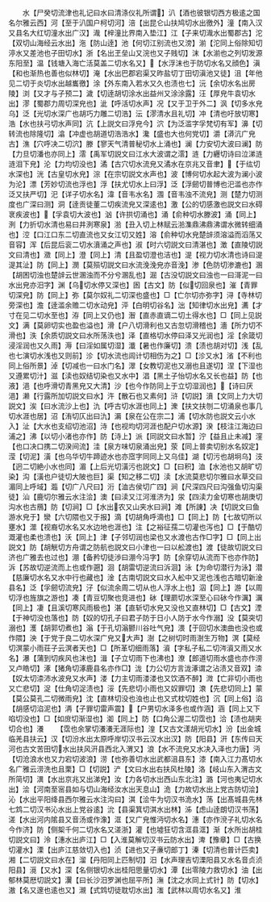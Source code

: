 <!-- { "loadSidebar": true } -->
　　水【尸癸切流津也礼记曰水曰清涤仪礼所谓】汃【酒也彼银切西方极逺之国名尔雅云西】河【至于汃国户柯切河】涪【出昆仑山扶鸠切水出徼外】潼【南入汉又县名大红切潼水出广汉】渽【梓潼比界南入垫江】江【子来切渽水出蜀郡古】沱【双切山海经云水出】沲【防山逹】池【何切江别流也又滂】湔【沱同上俗除知切渟水又差池也子田切水】浙【名出玊垒山又浣也又子贱切】沫【水湔也之列切发源东阳至】温【钱塘入海亡活莫盖二切水名又】【水浮沫也于防切水名又顔色】滇【和也渐热也善也似林切】淹【水出巴郡宕渠又昨盐切丁田切滇池又徒】沮【年他见二切于炎切水出越巂徼】涂【外东南入若水又久也渍也七】沅【余切水名出房陵】浏【又才与子预二】濊【切逹胡切涂水出益州又涂涂露】汪【厚皃牛袁切水出】漻【蜀郡力周切深皃也】泚【呼活切水声】况【又于卫于外二】沨【切多水皃乌】泛【光切水深广也胡巧力雕二切浩】沄【漻清水且礼切】冲【清也吁放切寒】浩【水也扶弓切水声同】沆【上説文曰浮皃今】泬【为泛滥字孚梵切有军】濞【切转流也除隆切】潝【冲虚也胡道切浩浩水】瀺【盛也大也何党切】灂【漭沆广皃古】潐【穴呼决二切泬】滕【寥天气清普秘切水上涌也】澜【力安切大波曰澜】防【力旦切潘也亦同上】澐【禹军切説文曰江水大波谓之澐】涟【力纒切诗曰泣涕涟涟泪下皃】沦【力均切没也】潏【古穴切水流皃又潏水在京兆又音聿】【于纮切水深也】洸【古皇切水皃】淙【在宗切説文水声也】波【博何切水起大波为澜小波为沦】漂【芳妙切流也浮也】浮【扶尤切水上曰浮】泛【浮劒切普博也汜滥也亦作泛又扶严切】汜【详子切水名】湋【音韦水名】涠【音韦浊不流皃】测【楚力切测度也广深曰测】洞【逹贡徒董二切疾流皃又深逺也】激【公的切感激也説文曰水碍衺疾波也】【孚袁切大波也】汹【许拱切涌也】涌【俞种切水滕波】涌【同上】洌【力折切水清也易曰井洌寒泉】湁【丑入切上林赋云湁潗鼎沸鼎沸谓水微转细涌也】涳【口江口东二切直流也又女江切又姓】溶【俞种切水皃楚辝须溶溢而滔荡又音容】浑【后昆后衮二切水濆涌之声也】淑【时六切説文曰清湛也】澂【直陵切説文曰清也】瀓【同上】澄【同上】清【且盈切澄也洁也】湜【视力切水清也诗曰湜湜其沚】防【同上】潣【莫殒切説文曰水流浼浼皃亦音浼】渗【色防切渗漉也】溷【胡困切浊也楚辝云世溷浊而不分兮溷乱也】淈【古没切説文曰浊也一曰滒泥一曰水出皃亦汨字】渊【乌切水停又深也】囦【古文】防【似切回泉也】漼【青罪切深皃】防【同上】弥【莫尔奴礼二切深也盛也】□【亡尔切亦弥字】浔【寺林切旁深也】澹【逹滥余赡二切水动皃】泙【白明切谷名】泏【知律切水出皃】瀳【才寸在见二切水至也】洊【同上又仍也】潪【直赤直谪二切土得水也】□【同上见説文】满【莫卵切实也盈也溢也】滑【户八切滑利也又古忽切滑稽也】濇【所力切不滑也】泆【余质切説文曰水所荡泆也】泽【直格切水停曰泽又光润也】淫【余箴切浸淫润也又久雨】溽【曰淫如属切湿】瀸【暑也作廉切】溃【渍也胡对切】浅【乱也七演切水浅也又则前】沴【切水流也闾计切相伤为之】□【沴又水】渻【不利也同上俗所景】淖【切减也一曰水门名】濢【女教切泥也又溺也且遂切】涅【下湿也又遵累切汁】滋【渎也奴结切染也又水中】淐【黑土子怡切水名又长也益】防【也液】浥【也呼滑切青黑皃又大清】沙【也今作防同上于立切湿润也】【诗曰厌浥】濑【行露所加切説文曰水】汻【散石也又素何】浒【切説】濆【文同上力大切説文】涘【曰水流沙上也】氿【呼古切水涯也同上】潨【扶文扶刎二切涌泉也事几切水涯也居】沼【洧切仄出曰氿】漘【泉在公在宗二】浦【切水防也説文云小水入】沚【大水也支绍切池沼】洔【也视均切河涯也配户切水源】湀【枝注江海边曰浦之】沸【以切小渚也亦作】防【洔上】派【同説文曰水暂】泞【益且止未减】漥【也口决口携二切湀间流】洼【泉方味切泉涌出皃】荥【同上普卖切别水名奴定】滢【切泥】潢【也乌华切牛蹄迹水也亦窊字同同上又乌佳】湖【切污也胡坰乌】汥【迥二切絶小水也同】湄【上后光切潢污也説文】□【曰积】洫【水池也又胡旷切染】沟【潢也户徒切大陂也巨】渠【知之移二切】渎【水流莫悲切尔雅曰水草交曰湄同上呼域】瀶【切广八尺曰】洐【洫古侯切广四】涧【尺深四尺曰沟强鱼切沟渠徒】汕【鹿切尔雅云水注浍】澳【曰渎又江河淮济为】泶【四渎力金切寒也胡庚切沟水也古鴈】防【切涧】□【水出农又山夹水曰涧】滩【所諌】决【切説文曰鱼游水皃于】灓【六切隈也又于报】滴【切胡角呼滴也】□【同上】防【七故切所以壅水】澨【视裔切水名又水边地也涯也】注【之裕征孺二切灌也泻也】□【于酷切溉灌也柔也溃也】沃【同上】津【子邻切润也梁也又水渡也古作□字】□【同上出説文】防【胡觥切方舟谓之防航也説文曰小津也一曰以舩渡也】渡【徒故切説文曰济也广雅去也过也】淜【备矜切徒渉曰淜今冯字】防【余穿切从流而下也亦作防】泝【苏故切逆流而上也或作遡】洄【胡雷切逆流曰泝洄】泳【为命切潜行为泳】潜【慈廉切水名又水中行也藏也】淦【古南切説文曰水入舩中又泥也浅也古暗切新淦县名】泛【孚劒切流皃】汓【似流余周二切从也人浮水上也】泅【同上】游【以周切浮也旌旗之游也】凑【青豆切聚也竞进也】砅【理罽切水深至心曰砅今作濿】濿【同上】凄【且溪切寒风雨极也】湛【直斩切水皃又没也又直林切】□【古文】湮【于神切没也落也】防【奴的切孔子曰君子防于日小人防于水今作溺】没【莫突切溺也】濩【胡郭切煮也】滃【于孔切滃鬰川谷吐气皃】渨【于回切水澳曲也没也或作隈】泱【于党于良二切水深广皃又大声】澍【之树切时雨澍生万物】溟【莫经切溟蒙小雨荘子云溟者天也】□【所革切细雨落】澬【字私子私二切涔澬又雨又水名】瀑【蒲到切疾风也沫也】湒【子立切雨下也沸也】潦【郎道切雨水盛也亦作涝又卢皓切】涿【猪角切涿鹿县名亦作□】泷【力公切方言泷涿谓之沾渍又音双】渿【奴太切渿沛水波皃又水声】溇【力主切雨溇溇也又饮酒不醉】溦【亡非切小雨也又亡悲切】浞【仕角切浞渍也】浽【先悲切小雨也又奴罪切】滖【先悲切同上】蒙【莫公莫孔二切微雨皃】沈【直林切没也浊也止也又式枕切姓也】沉【同上俗】淊【胡感切淊泥也】洅【子罪切雷声震】【户男切水泽多也或作涵】涵【同上又下啗切没也】□【如庻切渐湿也】洳【同上】防【口角公渥二切霑也】洽【渍也胡夹切合也】瀁
　　【霑也余掌切瀁瀁无涯际也】湟【又古文漾胡光切水】汾【出金城临羌县扶云】汉【切汾水出太原呼岸切汉书云汉水出汉】防【阳县】汧【东传曰天河也古文苦田切水出扶风汧县西北入渭又】浪【水不流皃又水决入泽也力唐】沔【切沧浪水也又力宕切波浪】涝【也弥善切水出武都沮县东】漆【南入江力髙切水名广雅云涝洗也且栗】□【切説】浐【文曰水出右扶风杜陵】洛【岐山东入渭古文所简切】潩【水出京兆又出涕皃】汝【力各切水出西山东北注】潞【河也夷记切水出】浍【河南至宻县如与切山海经汝水出天息山】洈【力故切水出上党古防切浍】沁【水出平阳绛县西尔雅云水注沟曰】淇【浍牛为切汉书洈水】荡【出髙城县先林七鸩二切汉书沁水出上党谷逺】沇【县渠箕切淇水出林】泲【虑山逹朗切汉书荡】溠【水出河内隂县又音汤或作潒】洭【又广皃惟沔切水名】潓【亦作渷子礼切水名今作济】防【侧桇千何二切水名又溠浙】灌【也墟狂切含洭县洭】渐【水所出胡桂切説文曰】泠【潓水出庐江】□【入淮莫解切汉书云防水出】渒【豫章】□【古换切灌水】溧【出庐江慈敛切入也】浈【进也又子亷切郎丁】溱【切清也普计匹卖】湘【二切説文曰水在】溜【丹阳同上匹制切】汨【水声理吉切溧阳县又水名音贞浈阳县】漞【又水】深【名侧银切水出桂阳思量切水】潭【出零陵力救切水】油【出郁林莫厯切説文】瀷【曰长沙汨罗渊也屈平所】潕【沈之水同上式针】防【切水】滶【名又邃也逺也又】瀙【式鸩切徒耽切水出】滍【武林以周切水名又】淮
